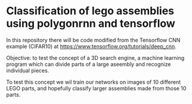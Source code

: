 # Classification of lego assemblies using polygonrnn and tensorflow

In this repository there will be code modified from the Tensorflow CNN example (CIFAR10) at https://www.tensorflow.org/tutorials/deep_cnn.

Objective: to test the concept of a 3D search engine, a machine learning program which can divide parts of a large aseembly and recognize individual pieces.

To test this concept we wil train our networks on images of 10 different LEGO parts, and hopefully classify larger assemblies made from those 10 parts.
